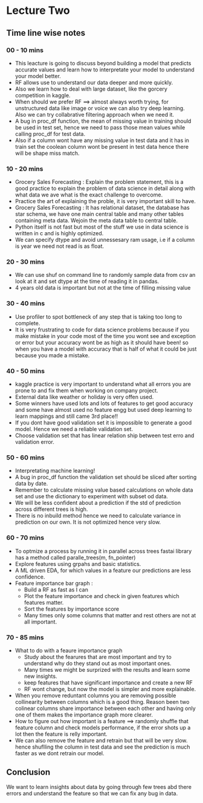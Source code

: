 # Lecture Two



## Time line wise notes

### 00 - 10 mins

- This leacture is going to discuss beyond building a model that predicts accurate values and learn how to interpretate your model to understand your model better.
- RF allows use to understand our data deeper and more quickly.
- Also we learn how to deal with large dataset, like the gorcery competition in kaggle.
- When should we prefer RF ==> almost always worth trying, for unstructured data like image or voice we can also try deep learning. Also we can try collabrative filtering approach when we need it.
- A bug in proc_df function, the mean of missing value in training should be used in test set, hence we need to pass those mean values while calling proc_df for test data.
- Also if a column wont have any missing value in test data and it has in train set the coolean column wont be present in test data hence there will be shape miss match.

### 10 - 20 mins

- Grocery Sales Forecasting : Explain the problem statement, this is a good practice to explain the problem of data science in detail along with what data we ave what is the exact challenge to overcome.
- Practice the art of explaining the proble, it is very important skill to have.
- Grocery Sales Forecasting : It has relational dataset, the database has star schema, we have one main central table and many other tables containing meta data. Wejoin the meta data table to central table.
- Python itself is not fast but most of the stuff we use in data science is written in c and is highly optimized.
- We can specify dtype and avoid unnessesary ram usage, i.e if a column is year we need not read is as float.

### 20 - 30 mins

- We can use shuf on  command line to randomly sample data from csv an look at it and set dtype at the time of reading it in pandas.
- 4 years old data is important but not at the time of filling missing value

### 30 - 40 mins

- Use profiler to spot bottleneck of any step that is taking too long to complete.
- It is very frustrating to code for data science problems because if you make mistake in your code most of the time you wont see and exception or error but your accuracy wont be as high as it should have been! so when you have a model with accuracy that is half of what it could be just because you made a mistake.

### 40 - 50 mins

- kaggle practice is very important to understand what all errors you are prone to and fix them when working on company project.
- External data like weather or holiday is very offen used.
- Some winners have used lots and lots of features to get good accuracy and some have almost used no feature engg but used deep learning to learn mappings and still came 3rd place!!
- If you dont have good validation set it is impossible to generate a good model. Hence we need a reliable validation set.
- Choose validation set that has linear relation ship between test erro and validation error. 

### 50 - 60 mins

- Interpretating machine learning!
- A bug in proc_df function the validation set should be sliced after sorting data by date.
- Remember to calculate missing value based calculations on whole data set and use the dictionary to experiment with subset od data.
- We will be less confident about a prediction if the std of prediction across different trees is high.
- There is no inbuild method hence we need to calculate variance in prediction on our own. It is not optimized hence very slow.

### 60 - 70 mins

- To optmize a process by running it in parallel across trees fastai library has a method called paralle_trees(m, fn_pointer)
-  Explore  features using grpahs and basic statistics.
- A ML driven EDA, for which values in a feature our predictions are less confidence.
- Feature importance bar graph : 
  - Build a RF as fast as I can
  - Plot the feature importance and check in given features which features matter.
  - Sort the features by importance score
  - Many times only some columns that matter and rest others are not at all important.

### 70 - 85 mins

- What to do with a feaure importance graph
  - Study about the fearures that are most important and try to understand why do they stand out as most important ones.
  - Many times we might be surprized with the results and learn some new insights.
  - keep features that have significant importance and create a new RF
  - RF wont change, but now the model is simpler and more explainable.
- When you remove reduntant columns you are removing possible collinearity between columns which is a good thing. Reason been two colinear columns share importance between each other and having only one of them makes the importance graph more clearer.
- How to figure out how important is a feature ==> randomly shuffle that feature column and check models performance, if the error shots up a lot then the feature is relly important.
- We can also remove the feature and retrain but that will be very slow. hence shuflling the column in test data and see the prediction is much faster as we dont retrain our model.  



## Conclusion

We want to learn insights about data by going through few trees abd there errors and understand the feature so that we can fix any bug in data.